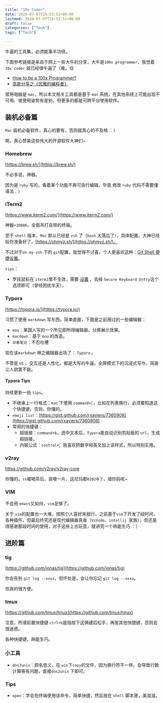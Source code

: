 ```yaml
---
title: "10x Coder"
date: 2020-07-07T19:53:51+08:00
lastmod: 2020-07-07T19:53:51+08:00
draft: false
categories: ["Tech"]
tags: ["Tech"]

---
```


牛逼的工具集，必须能事半功倍。

下面参考链接是来自于网上一些大牛的分享，大牛是`100x programmer`，我觉着 `10x coder` 就已经很牛逼了（难。:yum:

* [How to be a 100x Programmer?](https://crispgm.com/page/how-to-be-a-100x-programmer.html)
* [高能分享之《优雅的编程者》](http://xiaorui.cc/archives/6643)

常用电脑是 `mac`，所以本文相关工具都是基于 `mac` 系统，在其他系统上可能出现不可用、或使用姿势有差别，但更多的都是可跨平台使用软件。

## 装机必备篇

`Mac` 装机必备软件，真心的要有，否则就真心的不及格 ：）

啊，真心赞美这些伟大的开源软件大神们~

### Homebrew

[https://brew.sh/](https://brew.sh/)

不必多说，神器。

因为是 `ruby` 写的，看着某个功能不爽可自行编辑，毕竟 修改 `ruby` 代码不需要懂语法：）

### iTerm2

[https://www.iterm2.com/](https://www.iterm2.com/)

神器`+10086`，全面吊打自带的终端。

至于 `shell` 版本，`Mac` 默认已经是 `zsh` 了（`bash` 太落后了），具体配置，大神已经给你准备好了，[https://ohmyz.sh/](https://ohmyz.sh/)。

不过对于`oh-my-zsh` 下的 `git`配置，我觉得不讨喜，个人更喜欢这种：[Git Shell 便捷设置](https://liuyu121.github.io/post/git-shell-config/)。

`tips`：

* 罗技鼠标在 `iterm2`里不生效，需要 [设置](https://mikebuss.com/2019/12/30/logitech-scrolling/) ，去掉 `Secure Keyboard Entry`这个选项即可（曾经困扰半天）。

### Typora

[https://typora.io/](https://typora.io/)

习惯了使用 `markdown` 写东西，简单直接，下面是之前用过的一些编辑器：

* `mou`：某国人写的一个所见即所得编辑器，分屏展示效果。
* `macdown`：基于 `mou` 的改造。
* `印象笔记`：不忍吐槽 

现在该`markdown` 神之编辑器出场了： `Typora` 。

不管是 `UI` 、交互还是人性化，都是大写的牛逼。全屏模式下的沉浸式写作，简直让人欲罢不能。

#### Typora Tips

持续更新一些 `tips`。

* 不继承上一行格式：`mac` 下使用 `command+[`，比如在列表换行，必须要知道这个快捷键，否则，你懂的。
* `emoji list`：[https://gist.github.com/rxaviers/7360908](https://gist.github.com/rxaviers/7360908)
* 常用的快捷键：
  * 超链接：`command+k`，选中文本后，`Typora`能自动识别剪贴板的 `url`，生成超链接。
  * 内联公式：`control+`;` 我喜欢把数字和英文加上该样式，所以特别实用。

### v2ray

https://github.com/v2ray/v2ray-core

你懂的，`ss`被喝茶后，哀嚎一片，这尼玛都`0202年了`，墙你妈呢~

### VIM

不会用 `emacs`又如何，`vim`足够了。

关于 `vim`的配置也一大堆，按照个人喜好来就行。之前基于`vim`下开发了段时间，各种插件，但最后终究还是现代编辑器真香（`VsVode`、`intellij `家族），但还是得感谢那段时间的使用，对于这些上古玩意，就讲究一个熟能生巧 ：）

## 进阶篇

### tig

[https://github.com/jonas/tig](https://github.com/jonas/tig)

你会告别 `git log --xxxx`，但坏处是，会让你忘记 `git log --xxxx`。

但真的很方便。

### tmux

[https://github.com/tmux/tmux](https://github.com/tmux/tmux)

注意，所谓前置快捷键 `ctrl+b`是指按下这俩键后松手，再按其他快捷键，否则会很迷惑。

各种快捷键，熟能生巧。

### 小工具

* `dos2unix`：顾名思义，在 `win`下`copy`的文件，因为换行符不一样，会导致行数计算等有问题，直接`dos2unix` 下即可。

### Tips

* `open`：学会在终端使用该命令，简单快捷，然后放在 `shell` 脚本里，美滋滋。



